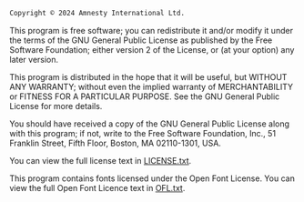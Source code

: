 ```txt
Copyright © 2024 Amnesty International Ltd.
```

This program is free software; you can redistribute it and/or
modify it under the terms of the GNU General Public License
as published by the Free Software Foundation; either version 2
of the License, or (at your option) any later version.

This program is distributed in the hope that it will be useful,
but WITHOUT ANY WARRANTY; without even the implied warranty of
MERCHANTABILITY or FITNESS FOR A PARTICULAR PURPOSE.  See the
GNU General Public License for more details.

You should have received a copy of the GNU General Public License
along with this program; if not, write to the Free Software
Foundation, Inc., 51 Franklin Street, Fifth Floor, Boston, MA  02110-1301, USA.

You can view the full license text in [LICENSE.txt](https://github.com/amnestywebsite/humanity-theme/blob/main/LICENSE.txt).

This program contains fonts licensed under the Open Font License.
You can view the full Open Font Licence text in [OFL.txt](https://github.com/amnestywebsite/humanity-theme/blob/main/OFL.txt).
